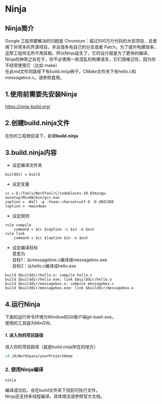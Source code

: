 # Ninja

## Ninja简介
Google 工程师要解决的问题是 Chromium：超过500万行代码的大型项目，且使用了非常多的开源项目，并且很多有自己的分支或者 Patch，为了提升构建效率，这帮工程师无所不用其极。所以Ninja诞生了，它的设计就是为了更快的编译。  
Ninja的神奇之处在于，你不必使用一些混乱的构建语言，它们很难记住，因为你不经常使用它（比如 make）  
在此md文件同路径下有build.ninja例子，CMake文件夹下有hello.c和messagebox.c。请参照食用。

## 1.使用前需要先安装Ninja
https://ninja-build.org/

## 2.创建build.ninja文件
在你的工程根目录下，新建**build.ninja**

## 3.build.ninja内容

* 设定编译文件夹
```ninja
builddir = build
```

* 设定变量
```ninja
cc = D:/Tools/WorkTool/C/codeblocks-20.03mingw-nosetup/MinGW/bin/gcc.exe
coption = -Wall -g -fexec-charset=utf-8 -D UNICODE
loption = -mwindows
```

* 设定规则
```ninja
rule compile
    command = $cc $coption -c $in -o $out
rule link
    command = $cc $loption $in -o $out
```

* 设定编译目标  
意思为  
目标1：从messagebox.c编译成messagebox.exe  
目标2：从hello.c编译成hello.exe  
```ninja
build $builddir/hello.o: compile hello.c
build $builddir/hello.exe: link $builddir/hello.o
build $builddir/messagebox.o: compile messagebox.c
build $builddir/messagebox.exe: link $builddir/messagebox.o
```

## 4.运行Ninja

下面的运行命令环境为Window的Git客户端git-bash.exe。  
使用的工具链为MinGW。

#### 1. 进入你的项目路径

进入你的项目路径（就是build.ninja所在的地方）
```bash
cd /D/WorkSpace/yourProjectHome
```

### 2. 使用Ninja编译

```bash
ninja
```

编译成功后，会在build文件夹下找到可执行文件。  
Ninja还支持多线程编译。具体用法请参照官方文档。
